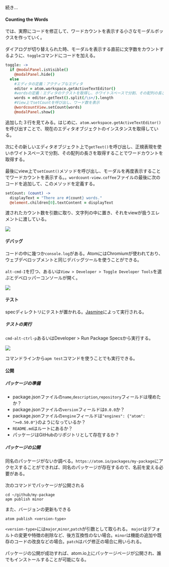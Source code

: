 続き...

#### Counting the Words

では、実際にコードを修正して、ワードカウントを表示する小さなモーダルボックスを作っていく。
<br><br>
ダイアログが切り替えられた時、モーダルを表示する直前に文字数をカウントするように、``toggle``コマンドにコードを加える。

```coffeescript
toggle: ->
  if @modalPanel.isVisible()
    @modalPanel.hide()
  else
    #エディタの定義：アクティブなエディタ
    editor = atom.workspace.getActiveTextEditor()
    #wordsの定義：エディタのテクストを取得し、ホワイトスペースで分割、その配列の長さ
    words = editor.getText().split(/\s+/).length
    #View上でsetCountを呼び出し、ワード数を表示
    @wordcountView.setCount(words)
    @modalPanel.show()
```
追加した３行を見てみる。はじめに、``atom.workspace.getActiveTextEditor()``を呼び出すことで、現在のエディタオブジェクトのインスタンスを取得している。
<br><br>
次にその新しいエディタオブジェクト上で``getText()``を呼び出し、正規表現を使いホワイトスペースで分割、その配列の長さを取得することでワードカウントを取得する。
<br><br>
最後にview上で``setCount()``メソッドを呼び出し、モーダルを再度表示することでワードカウントを表示する。。``wordcount-view.coffee``ファイルの最後に次のコードを追加して、このメソッドを定義する。
```coffeescript
setCount: (count) ->
  displayText = "There are #{count} words."
  @element.children[0].textContent = displayText
```
渡されたカウント数を引数に取り、文字列の中に置き、それをviewが扱うエレメントに渡している。

![](https://atom-test.s3-us-west-2.amazonaws.com/docs/images/e9/e9704ae348ec5a065b914e2c5cefc660f6f40d3f/wordcount.png)

#### デバッグ
コードの中に幾つか``console.log``がある。AtomにはChromiumが使われており、ウェブデベロップメントと同じデバッグツールを使うことができる。
<br><br>
``alt-cmd-I``を打つ、あるいは``View > Developer > Toggle Developer Tools``を選ぶとデベロッパーコンソールが開く。

![](https://atom-test.s3-us-west-2.amazonaws.com/docs/images/92/92f3d40644136d0bfca45a9a8040312c29cb8520/dev-tools.png)

#### テスト
specディレクトリにテストが置かれる。[Jasmine](http://jasmine.github.io/)によって実行される。

##### テストの実行
``cmd-alt-ctrl-p``あるいはDeveloper > Run Package Specsから実行する。

![](https://atom-test.s3-us-west-2.amazonaws.com/docs/images/1c/1cd51b037419daa80e573ed6e522f8e26701df11/spec-suite.png)

コマンドラインから``apm test``コマンドを使うことでも実行できる。

#### 公開
##### パッケージの準備
 - package.jsonファイルの``name``,``description``,``repository``フィールドは埋めたか？
 - package.jsonファイルの``version``フィールドは``0.0.0``か？
 - package.jsonファイルの``engine``フィールドは``"engines": {"atom": ">=0.50.0"}``のようになっているか？
 - ``README.md``はルートにあるか？
 - パッケージはGitHubのリポジトリとして存在するか？

##### パッケージの公開
同名のパッケージがないか調べる。``https://atom.io/packages/my-package``にアクセスすることができれば、同名のパッケージが存在するので、名前を変える必要がある。
<br><br>
次のコマンドでパッケージが公開される
```
cd ~/github/my-package
apm publish minor
```
また、バージョンの更新もできる
```
atom publish <version-type>
```
``<version-type>``には``major``,``minor``,``patch``が引数として取られる。
``major``はデフォルトの変更や特徴の削除など、後方互換性のない場合。``minor``は機能の追加や既存のコードの改良などの場合。``patch``はバグ修正の場合に用いられる。
<br><br>
パッケージの公開が成功すれば、atom.io上にパッケージページが公開され、誰でもインストールすることが可能になる。
